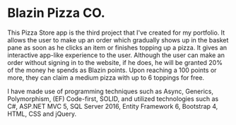 # Blazin Pizza CO.

This Pizza Store app is the third project that I've created for my portfolio. It allows the user to make up an order which gradually shows up in the basket pane as soon as he clicks an item or finishes topping up a pizza. It gives an interactive app-like experience to the user. Although the user can make an order without signing in to the website, if he does, he will be granted 20% of the money he spends as Blazin points. Upon reaching a 100 points or more, they can claim a medium pizza with up to 6 toppings for free.

I have made use of programming techniques such as Async, Generics, Polymorphism, (EF) Code-first, SOLID, and utilized technologies such as C#, ASP.NET MVC 5, SQL Server 2016, Entity Framework 6, Bootstrap 4, HTML, CSS and jQuery.

